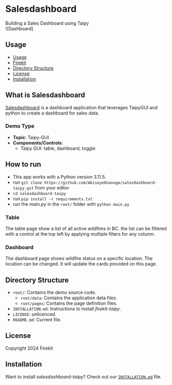 # Salesdashboard
Building a Sales Dashboard using Taipy <br/>
![Dashboard]

## Usage
- [Usage](#usage)
- [Firekit](#what-is-salesdashboard)
- [Directory Structure](#directory-structure)
- [License](#license)
- [Installation](#installation)

## What is Salesdashboard

[Salesdashboard](https://github.com/AbisoyeOnanuga/salesdashboard-taipy) is a dashboard application that leverages TaipyGUI and python to create a dashboard for sales data.

### Demo Type
- **Topic**: Taipy-GUI
- **Components/Controls**: 
  - Taipy GUI: table, dashboard, toggle

## How to run

- This app works with a Python version 3.11.5. 
- run `git clone https://github.com/AbisoyeOnanuga/salesdashboard-taipy.git` from your editor
- `cd salesdashboard-taipy`
- run `pip install -r requirements.txt`
- run the *main.py* in the `root/` folder with `python main.py`

### Table

The table page show a list of all active wildfires in BC. the list can be filtered with a control at the top left by applying multiple filters for any column.

### Dashboard

The dashboard page shows wildfire status on a specific location. The location can be changed. It will update the cards provided on this page.


## Directory Structure


- `root/`: Contains the demo source code.
  - `root/data`: Contains the application data files.
  - `root/pages`: Contains the page definition files.
- `INSTALLATION.md`: Instructions to install _firekit-taipy_.
- `LICENSE`: unlicenced.
- `README.md`: Current file.

## License
Copyright 2024 Firekit

## Installation

Want to install _salesdashboard-taipy_? Check out our [`INSTALLATION.md`](INSTALLATION.md) file.
